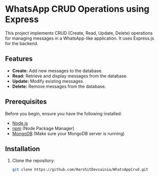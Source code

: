 # WhatsApp CRUD Operations using Express

This project implements CRUD (Create, Read, Update, Delete) operations for managing messages in a WhatsApp-like application. It uses Express.js for the backend.

## Features

- **Create:** Add new messages to the database.
- **Read:** Retrieve and display messages from the database.
- **Update:** Modify existing messages.
- **Delete:** Remove messages from the database.

## Prerequisites

Before you begin, ensure you have the following installed:

- [Node.js](https://nodejs.org/)
- [npm](https://www.npmjs.com/) (Node Package Manager)
- [MongoDB](https://www.mongodb.com/) (Make sure your MongoDB server is running)

## Installation

1. Clone the repository:

   ```bash
   git clone https://github.com/HarshitDevsainia/WhatsAppCrud.git
